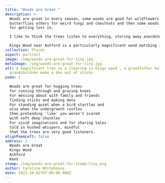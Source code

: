 ```yaml
---
title: "Woods are Great "
description: >-
  Woods are great in every season, some woods are good for wildflowers and
  butterflies others for weird fungi and chestnuts and then some woods are good
  for getting lost in. 

  I like to think the trees listen to everything, storing away anecdotes to dream about through a long winter's hibernation.

  Kings Wood near Ashford is a particularly magnificent wood matching its grand name and is great for all the things listed in the poem. 
collection: Places
aspect: portrait
image: /img/woods-are-great-for-tiny.jpg
metaImage: /img/woods-are-great-for-tiny.jpg
alt: A magnificent tree in a clearing in Kings wood , a grandfather helping his
  grandchildren make a den out of sticks
poem: |
  
  Woods are great for hugging trees 
  for running through and grazing knees
  For messing about with family and friends 
  finding sticks and making dens
  For standing quiet when a bird startles and 
  also when the undergrowth rustles 
  then pretending 'like' you weren't scared 
  with soft deep chuckles
  For vivid imaginations and for sharing tales 
  told in hushed whispers, mindful 
  that the trees are very good listeners.
alignPoemLeft: false
address: |-
  Woods are Great 
  Kings Wood 
  Ashford 
  Kent
stamp: /img/woods-are-great-for-stamp-tiny.png
author: Caroline Whitehouse
date: 2022-10-02T07:00:00.000Z
---
```

